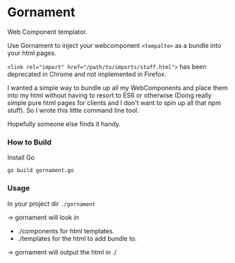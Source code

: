 # Gornament

Web Component templator.

Use Gornament to inject your webcomponent `<tempalte>` as a bundle into your html pages.

`<link rel="import" href="/path/to/imports/stuff.html">` has been deprecated in Chrome and not implemented in Firefox. 

I wanted a simple way to bundle up all my WebComponents and place them into my html without having to resort to ES6 or otherwise (Doing really simple pure html pages for clients and I don't want to spin up all that npm stuff). So I wrote this little command line tool. 

Hopefully someone else finds it handy.

### How to Build

Install Go

`go build gornament.go` 

### Usage

In your project dir 
`./gornament`

-> gornament will look in
 - ./components for html templates.
 - ./templates for the html to add bundle to.
 
 -> gornament will output the html in ./
 
